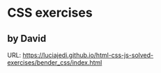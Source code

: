 # CSS exercises
## by David

URL: https://luciajedi.github.io/html-css-js-solved-exercises/bender_css/index.html
